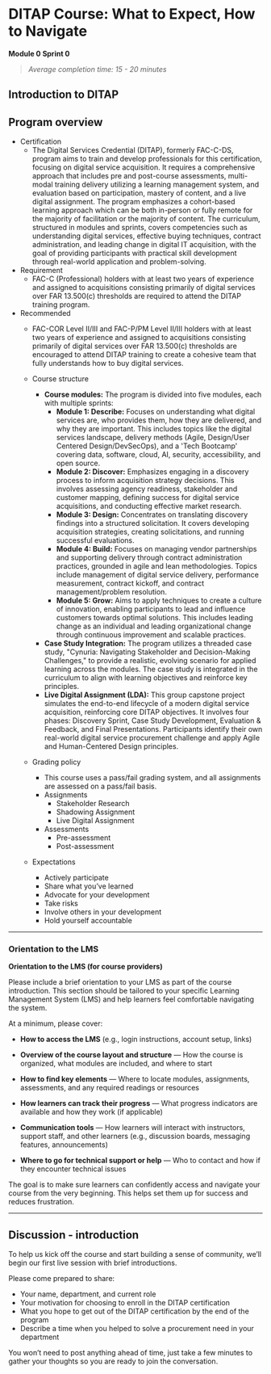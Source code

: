 # DITAP Course: What to Expect, How to Navigate
**Module 0 Sprint 0**

> _Average completion time: 15 - 20 minutes_

## Introduction to DITAP

## Program overview  
- Certification  
  - The Digital Services Credential (DITAP), formerly FAC-C-DS, program aims to train and develop professionals for this certification, focusing on digital service acquisition. It requires a comprehensive approach that includes pre and post-course assessments, multi-modal training delivery utilizing a learning management system, and evaluation based on participation, mastery of content, and a live digital assignment. The program emphasizes a cohort-based learning approach which can be both in-person or fully remote for the majority of facilitation or the majority of content. The curriculum, structured in modules and sprints, covers competencies such as understanding digital services, effective buying techniques, contract administration, and leading change in digital IT acquisition, with the goal of providing participants with practical skill development through real-world application and problem-solving.
- Requirement  
  - FAC-C (Professional) holders with at least two years of experience and assigned to acquisitions consisting primarily of digital services over FAR 13.500(c) thresholds are required to attend the DITAP training program.
- Recommended  
  - FAC-COR Level II/III and FAC-P/PM Level II/III holders with at least two years of experience and assigned to acquisitions consisting primarily of digital services over FAR 13.500(c) thresholds are encouraged to attend DITAP training to create a cohesive team that fully understands how to buy digital services.

  - Course structure  
    - **Course modules:** The program is divided into five modules, each with multiple sprints:  
      - **Module 1: Describe:** Focuses on understanding what digital services are, who provides them, how they are delivered, and why they are important. This includes topics like the digital services landscape, delivery methods (Agile, Design/User Centered Design/DevSecOps), and a 'Tech Bootcamp' covering data, software, cloud, AI, security, accessibility, and open source.  
      - **Module 2: Discover:** Emphasizes engaging in a discovery process to inform acquisition strategy decisions. This involves assessing agency readiness, stakeholder and customer mapping, defining success for digital service acquisitions, and conducting effective market research.  
      - **Module 3: Design:** Concentrates on translating discovery findings into a structured solicitation. It covers developing acquisition strategies, creating solicitations, and running successful evaluations.  
      - **Module 4: Build:** Focuses on managing vendor partnerships and supporting delivery through contract administration practices, grounded in agile and lean methodologies. Topics include management of digital service delivery, performance measurement, contract kickoff, and contract management/problem resolution.  
      - **Module 5: Grow:** Aims to apply techniques to create a culture of innovation, enabling participants to lead and influence customers towards optimal solutions. This includes leading change as an individual and leading organizational change through continuous improvement and scalable practices.  
    - **Case Study Integration:** The program utilizes a threaded case study, "Cynuria: Navigating Stakeholder and Decision-Making Challenges," to provide a realistic, evolving scenario for applied learning across the modules. The case study is integrated in the curriculum to align with learning objectives and reinforce key principles.  
    - **Live Digital Assignment (LDA):** This group capstone project simulates the end-to-end lifecycle of a modern digital service acquisition, reinforcing core DITAP objectives. It involves four phases: Discovery Sprint, Case Study Development, Evaluation & Feedback, and Final Presentations. Participants identify their own real-world digital service procurement challenge and apply Agile and Human-Centered Design principles.  

  - Grading policy  
    - This course uses a pass/fail grading system, and all assignments are assessed on a pass/fail basis.  
    - Assignments  
      - Stakeholder Research  
      - Shadowing Assignment  
      - Live Digital Assignment  
    - Assessments  
      - Pre-assessment  
      - Post-assessment  

  - Expectations  
    - Actively participate  
    - Share what you’ve learned  
    - Advocate for your development  
    - Take risks  
    - Involve others in your development  
    - Hold yourself accountable


---

### Orientation to the LMS

**Orientation to the LMS (for course providers)**

Please include a brief orientation to your LMS as part of the course introduction. This section should be tailored to your specific Learning Management System (LMS) and help learners feel comfortable navigating the system.

At a minimum, please cover:

* **How to access the LMS** (e.g., login instructions, account setup, links)

* **Overview of the course layout and structure** — How the course is organized, what modules are included, and where to start

* **How to find key elements** — Where to locate modules, assignments, assessments, and any required readings or resources

* **How learners can track their progress** — What progress indicators are available and how they work (if applicable)

* **Communication tools** — How learners will interact with instructors, support staff, and other learners (e.g., discussion boards, messaging features, announcements)

* **Where to go for technical support or help** — Who to contact and how if they encounter technical issues

The goal is to make sure learners can confidently access and navigate your course from the very beginning. This helps set them up for success and reduces frustration.

---
## Discussion \- introduction

To help us kick off the course and start building a sense of community, we’ll begin our first live session with brief introductions. 

Please come prepared to share: 

* Your name, department, and current role  
* Your motivation for choosing to enroll in the DITAP certification  
* What you hope to get out of the DITAP certification by the end of the program  
* Describe a time when you helped to solve a procurement need in your department

You won’t need to post anything ahead of time, just take a few minutes to gather your thoughts so you are ready to join the conversation. 
